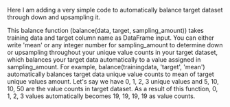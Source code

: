 Here I am adding a very simple code to automatically balance target dataset through down and upsampling it.

This balance function (balance(data, target, sampling_amount)) takes training data and target column name as DataFrame input. You can either write 'mean' or any integer
number for sampling_amount to determine down or upsampling throughout your unique value counts in your target dataset, which
balances your target data automatically to a value assigned in sampling_amount. 
For example, balance(trainingdata, 'target', 'mean') automatically balances target data unique value counts to mean of
target unique values amount. Let's say we have 0, 1, 2, 3 unique values and 5, 10, 10, 50 are the value counts in target dataset.
As a result of this function, 0, 1, 2, 3 values automatically becomes 19, 19, 19, 19 as value counts.
